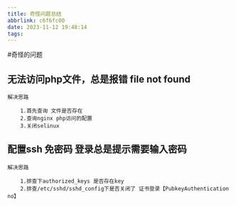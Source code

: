 ```yaml
---
title: 奇怪问题总结
abbrlink: c6f6fc00
date: 2023-11-12 19:48:14
tags:
---
```

#奇怪的问题


## 无法访问php文件，总是报错 file not found

    解决思路
        
        1.首先查询 文件是否存在
        2.查询nginx php访问的配置
        3.关闭selinux 
        
 
 ## 配置ssh 免密码 登录总是提示需要输入密码
 
    解决思路
    
        1.排查下authorized_keys 是否存在key
        2.排查/etc/sshd/sshd_config下是否关闭了 证书登录【PubkeyAuthentication no】
